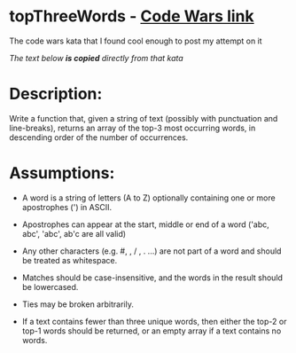 # topThreeWords - [Code Wars link](https://www.codewars.com/kata/51e056fe544cf36c410000fb)

The code wars kata that I found cool enough to post my attempt on it

*The text below **is copied** directly from that kata*

# Description:
Write a function that, given a string of text (possibly with punctuation and line-breaks), returns an array of the top-3 most occurring words, in descending order of the number of occurrences.

# Assumptions:

* A word is a string of letters (A to Z) optionally containing one or more apostrophes (') in ASCII.

* Apostrophes can appear at the start, middle or end of a word ('abc, abc', 'abc', ab'c are all valid)

* Any other characters (e.g. #, \, / , . ...) are not part of a word and should be treated as whitespace.

* Matches should be case-insensitive, and the words in the result should be lowercased.

* Ties may be broken arbitrarily.

* If a text contains fewer than three unique words, then either the top-2 or top-1 words should be returned, or an empty array if a text contains no words.
